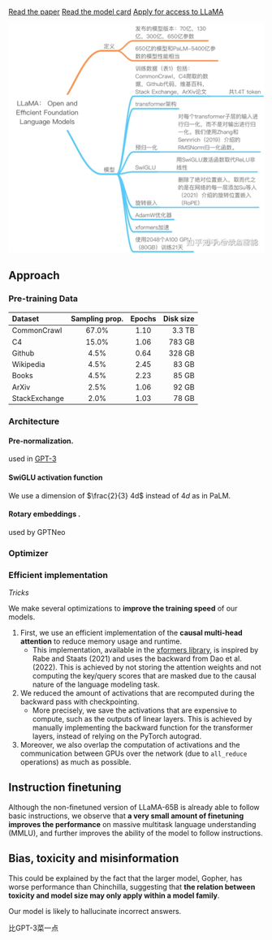 
[Read the paper](https://arxiv.org/abs/2302.13971)
[Read the model card](https://github.com/facebookresearch/llama/blob/main/MODEL_CARD.md)
[Apply for access to LLaMA](https://docs.google.com/forms/d/e/1FAIpQLSfqNECQnMkycAp2jP4Z9TFX0cGR4uf7b_fBxjY_OjhJILlKGA/viewform)

![600](../../../../../Attachments/4.%20Artificial%20intelligence/2.%20Approaches/Artificial%20neural%20network/Large%20language%20model/LLaMA.png)

## Approach

### Pre-training Data

| Dataset | Sampling prop. | Epochs | Disk size |
| :--- | :---: | :---: | ---: |
| CommonCrawl | 67.0% | 1.10 | 3.3 TB |
| C4 | 15.0% | 1.06 | 783 GB |
| Github | 4.5% | 0.64 | 328 GB |
| Wikipedia | 4.5% | 2.45 | 83 GB |
| Books | 4.5% | 2.23 | 85 GB |
| ArXiv | 2.5% | 1.06 | 92 GB |
| StackExchange | 2.0% | 1.03 | 78 GB |

### Architecture

#### Pre-normalization.

[](../../../../../2.%20Approaches/Artificial%20neural%20network/Normalization.md#Root%20Mean%20Square%20Layer%20Normalization%7CRMSNorm) used in [GPT-3](4.%20Artificial%20intelligence/2.%20Approaches/Artificial%20neural%20network/Large%20language%20model/Models/GPT/GPT-123.md)

#### SwiGLU activation function

[](../../../../../2.%20Approaches/Artificial%20neural%20network/Activation%20function.md#^ceeab8%7CSwiGLU)

We use a dimension of $\frac{2}{3} 4d$ instead of $4d$ as in PaLM.

#### Rotary embeddings .

[](4.%20Artificial%20intelligence/1.%20Major%20goals/Intelligence/Natural%20language%20processing/Position%20embedding.md#^621b59|Rotary%20positional%20embedding) used by GPTNeo

### Optimizer

[](../../../../../2.%20Approaches/Artificial%20neural%20network/Optimizer.md#AdamW%7CAdamW)

### Efficient implementation
*Tricks*

We make several optimizations to **improve the training speed** of our models.

1. First, we use an efficient implementation of the **causal multi-head attention** to reduce memory usage and runtime.
	- This implementation, available in the [xformers library](https://github.com/facebookresearch/xformers), is inspired by Rabe and Staats (2021) and uses the backward from Dao et al. (2022). This is achieved by not storing the attention weights and not computing the key/query scores that are masked due to the causal nature of the language modeling task.
2. We reduced the amount of activations that are recomputed during the backward pass with checkpointing.
	- More precisely, we save the activations that are expensive to compute, such as the outputs of linear layers. This is achieved by manually implementing the backward function for the transformer layers, instead of relying on the PyTorch autograd.
3. Moreover, we also overlap the computation of activations and the communication between GPUs over the network (due to `all_reduce` operations) as much as possible.

## Instruction finetuning

Although the non-finetuned version of LLaMA-65B is already able to follow basic instructions, we observe that **a very small amount of finetuning improves the performance** on massive multitask language understanding (MMLU), and further improves the ability of the model to follow instructions.

## Bias, toxicity and misinformation

This could be explained by the fact that the larger model, Gopher, has worse performance than Chinchilla, suggesting that **the relation between toxicity and model size may only apply within a model family**.

Our model is likely to hallucinate incorrect answers.

比GPT-3菜一点


